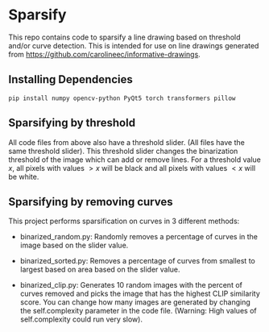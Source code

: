 # Sparsify

This repo contains code to sparsify a line drawing based on threshold and/or curve detection. This is intended for use on line drawings generated from https://github.com/carolineec/informative-drawings.

## Installing Dependencies
```
pip install numpy opencv-python PyQt5 torch transformers pillow
```

## Sparsifying by threshold
All code files from above also have a threshold slider. (All files have the same threshold slider). This threshold slider changes the binarization threshold of the image which can add or remove lines. For a threshold value $x$, all pixels with values $>x$ will be black and all pixels with values $<x$ will be white.

## Sparsifying by removing curves

This project performs sparsification on curves in 3 different methods:

- binarized_random.py: Randomly removes a percentage of curves in the image based on the slider value. 
  
- binarized_sorted.py: Removes a percentage of curves from smallest to largest based on area based on the slider value.
  
- binarized_clip.py: Generates 10 random images with the percent of curves removed and picks the image that has the highest CLIP similarity score. You can change how many images are generated by changing the self.complexity parameter in the code file. (Warning: High values of self.complexity could run very slow).
